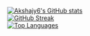 [![Akshajy6's GitHub stats](https://github-readme-stats.vercel.app/api?username=akshajy6&theme=tokyonight)](https://github.com/anuraghazra/github-readme-stats)<br>
[![GitHub Streak](https://github-readme-streak-stats.herokuapp.com?user=Akshajy6&theme=tokyonight&date_format=M%20j%5B%2C%20Y%5D)](https://git.io/streak-stats)<br>
[![Top Languages](https://github-readme-stats.vercel.app/api/top-langs/?username=akshajy6&theme=tokyonight)](https://github.com/akshajy6/github-readme-stats)
